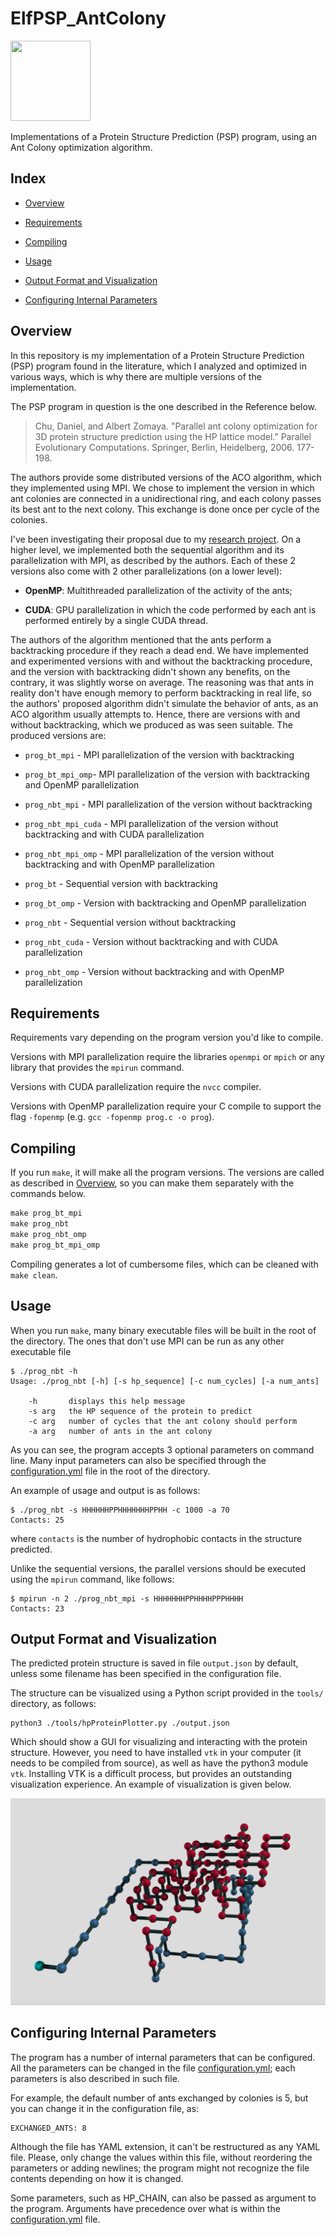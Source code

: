 # ElfPSP_AntColony

<a href="https://mjsaldanha.com"><img src="https://mjsaldanha.com/images/elf_icon.png" width="128" height="128"></a>

Implementations of a Protein Structure Prediction (PSP) program, using an Ant Colony optimization algorithm.


Index
---

- [Overview](#overview)

- [Requirements](#requirements)

- [Compiling](#compiling)

- [Usage](#usage)

- [Output Format and Visualization](#output)

- [Configuring Internal Parameters](#configuring)


<a name="overview"></a>
Overview
---

In this repository is my implementation of a Protein Structure Prediction (PSP) program found in the literature, which I analyzed and optimized in various ways, which is why there are multiple versions of the implementation.

The PSP program in question is the one described in the Reference below.

> Chu, Daniel, and Albert Zomaya. "Parallel ant colony optimization for 3D protein structure prediction using the HP lattice model." Parallel Evolutionary Computations. Springer, Berlin, Heidelberg, 2006. 177-198.

The authors provide some distributed versions of the ACO algorithm, which they implemented using MPI. We chose to implement the version in which ant colonies are connected in a unidirectional ring, and each colony passes its best ant to the next colony. This exchange is done once per cycle of the colonies.

I've been investigating their proposal due to my [research project](https://mjsaldanha.com/sci-projects/1-psp-project-1/). On a higher level, we implemented both the sequential algorithm and its parallelization with MPI, as described by the authors. Each of these 2 versions also come with 2 other parallelizations (on a lower level):

- **OpenMP**: Multithreaded parallelization of the activity of the ants;

- **CUDA**: GPU parallelization in which the code performed by each ant is performed entirely by a single CUDA thread.

The authors of the algorithm mentioned that the ants perform a backtracking procedure if they reach a dead end. We have implemented and experimented versions with and without the backtracking procedure, and the version with backtracking didn't shown any benefits, on the contrary, it was slightly worse on average. The reasoning was that ants in reality don't have enough memory to perform backtracking in real life, so the authors' proposed algorithm didn't simulate the behavior of ants, as an ACO algorithm usually attempts to. Hence, there are versions with and without backtracking, which we produced as was seen suitable. The produced versions are:

- `prog_bt_mpi` - MPI parallelization of the version with backtracking

- `prog_bt_mpi_omp`- MPI parallelization of the version with backtracking and OpenMP parallelization

- `prog_nbt_mpi` - MPI parallelization of the version without backtracking

- `prog_nbt_mpi_cuda` - MPI parallelization of the version without backtracking and with CUDA parallelization

- `prog_nbt_mpi_omp` - MPI parallelization of the version without backtracking and with OpenMP parallelization

- `prog_bt` - Sequential version with backtracking

- `prog_bt_omp` - Version with backtracking and OpenMP parallelization

- `prog_nbt` - Sequential version without backtracking

- `prog_nbt_cuda` - Version without backtracking and with CUDA parallelization

- `prog_nbt_omp` - Version without backtracking and with OpenMP parallelization


<a name="requirements"></a>
Requirements
---

Requirements vary depending on the program version you'd like to compile.

Versions with MPI parallelization require the libraries `openmpi` or `mpich` or any library that provides the `mpirun` command.

Versions with CUDA parallelization require the `nvcc` compiler.

Versions with OpenMP parallelization require your C compile to support the flag `-fopenmp` (e.g. `gcc -fopenmp prog.c -o prog`).

<a name="compiling"></a>
Compiling
---

If you run `make`, it will make all the program versions. The versions are called as described in [Overview](#overview), so you can make them separately with the commands below.
```makefile
make prog_bt_mpi
make prog_nbt
make prog_nbt_omp
make prog_bt_mpi_omp
```

Compiling generates a lot of cumbersome files, which can be cleaned with `make clean`.

<a name="usage"></a>
Usage
---

When you run `make`, many binary executable files will be built in the root of the directory. The ones that don't use MPI can be run as any other executable file

```
$ ./prog_nbt -h
Usage: ./prog_nbt [-h] [-s hp_sequence] [-c num_cycles] [-a num_ants]

    -h       displays this help message
    -s arg   the HP sequence of the protein to predict
    -c arg   number of cycles that the ant colony should perform
    -a arg   number of ants in the ant colony
```

As you can see, the program accepts 3 optional parameters on command line. Many input parameters can also be specified through the [configuration.yml](configuration.yml) file in the root of the directory.

An example of usage and output is as follows:

```
$ ./prog_nbt -s HHHHHHPPHHHHHHHPPHH -c 1000 -a 70
Contacts: 25
```

where `contacts` is the number of hydrophobic contacts in the structure predicted.

Unlike the sequential versions, the parallel versions should be executed using the `mpirun` command, like follows:

```
$ mpirun -n 2 ./prog_nbt_mpi -s HHHHHHHPPHHHHPPPHHHH
Contacts: 23
```

<a name="output"></a>
Output Format and Visualization
---

The predicted protein structure is saved in file `output.json` by default, unless some filename has been specified in the configuration file.

The structure can be visualized using a Python script provided in the `tools/` directory, as follows:

```
python3 ./tools/hpProteinPlotter.py ./output.json
```

Which should show a GUI for visualizing and interacting with the protein structure. However, you need to have installed `vtk` in your computer (it needs to be compiled from source), as well as have the python3 module `vtk`. Installing VTK is a difficult process, but provides an outstanding visualization experience. An example of visualization is given below.

![](img/protein.png)

<a name="configuring"></a>
Configuring Internal Parameters
---

The program has a number of internal parameters that can be configured. All the parameters can be changed in the file [configuration.yml](configuration.yml); each parameters is also described in such file.

For example, the default number of ants exchanged by colonies is 5, but you can change it in the configuration file, as:

```
EXCHANGED_ANTS: 8
```

Although the file has YAML extension, it can't be restructured as any YAML file. Please, only change the values within this file, without reordering the parameters or adding newlines; the program might not recognize the file contents depending on how it is changed.

Some parameters, such as HP_CHAIN, can also be passed as argument to the program. Arguments have precedence over what is within the [configuration.yml](configuration.yml) file.
